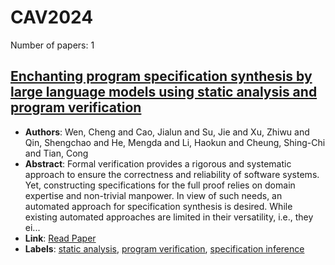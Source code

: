 # CAV2024

Number of papers: 1

## [Enchanting program specification synthesis by large language models using static analysis and program verification](paper_1.md)
- **Authors**: Wen, Cheng and Cao, Jialun and Su, Jie and Xu, Zhiwu and Qin, Shengchao and He, Mengda and Li, Haokun and Cheung, Shing-Chi and Tian, Cong
- **Abstract**: Formal verification provides a rigorous and systematic approach to ensure the correctness and reliability of software systems. Yet, constructing specifications for the full proof relies on domain expertise and non-trivial manpower. In view of such needs, an automated approach for specification synthesis is desired. While existing automated approaches are limited in their versatility, i.e., they ei...
- **Link**: [Read Paper](https://arxiv.org/pdf/2404.00762.pdf)
- **Labels**: [static analysis](../../labels/static_analysis.md), [program verification](../../labels/program_verification.md), [specification inference](../../labels/specification_inference.md)

